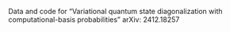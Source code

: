 Data and code for “Variational quantum state diagonalization with computational-basis probabilities”
arXiv: 2412.18257

